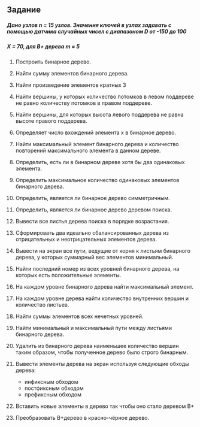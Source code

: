 ## Задание

##### Дано узлов n = 15 узлов. Значения ключей в узлах задавать с помощью датчика случайных чисел с диапазоном D от -150 до 100
##### Х = 70, для В+ дерева m = 5

1. Построить бинарное дерево.

2. Найти сумму элементов бинарного дерева.

3. Найти произведение элементов кратных 3

4. Найти вершины, у которых количество потомков в левом поддереве не равно количеству потомков в правом поддереве.

5. Найти вершины, для которых высота левого поддерева не равна высоте правого поддерева.

6. Определяет число вхождений элемента x в бинарное дерево.

7. Найти максимальный элемент бинарного дерева и количество повторений максимального элемента в данном дереве.

8. Определить, есть ли в бинарном дереве хотя бы два одинаковых элемента.

9. Определить максимальное количество одинаковых элементов бинарного дерева.
10. Определить, является ли бинарное дерево симметричным.
11. Определить, является ли бинарное дерево деревом поиска.
12. Вывести все листья дерева поиска в порядке возрастания.
13. Сформировать два идеально сбалансированных дерева из отрицательных и неотрицательных элементов дерева.
14. Вывести на экран все пути, ведущие от корня к листьям бинарного дерева, у которых суммарный вес элементов минимальный.
15. Найти последний номер из всех уровней бинарного дерева, на которых есть положительные элементы.
16. На каждом уровне бинарного дерева найти максимальный элемент.
17. На каждом уровне дерева найти количество внутренних вершин и количество листьев.
18. Найти суммы элементов всех нечетных уровней.
19. Найти минимальный и максимальный пути между листьями бинарного дерева.
20. Удалить из бинарного дерева наименьшее количество вершин таким образом, чтобы полученное дерево было строго бинарным.
21. Вывести элементы дерева на экран используя следующие обходы дерева:
    - инфиксным обходом
    - постфиксным обходом
    - префиксным обходом
22. Вставить новые элементы в дерево так чтобы оно стало деревом B+
23. Преобразовать B+дерево в красно-чёрное дерево.
